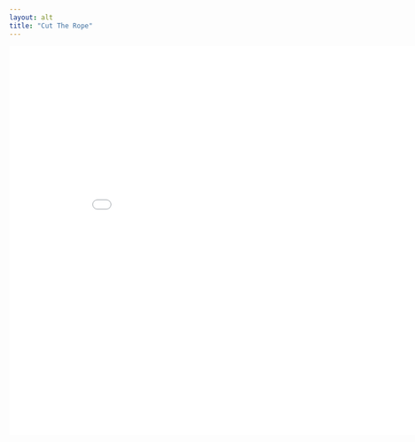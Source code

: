 ```yaml
---
layout: alt
title: "Cut The Rope"
---
```

<embed src="src/" width="900" height="700" allowfullscreen>
